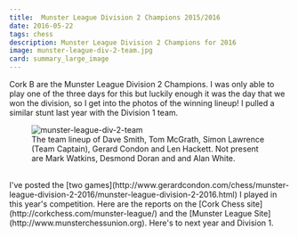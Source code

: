 ```yaml
---
title:  Munster League Division 2 Champions 2015/2016
date: 2016-05-22
tags: chess
description: Munster League Division 2 Champions for 2016
image: munster-league-div-2-team.jpg
card: summary_large_image
---
```


Cork B are the Munster League Division 2 Champions. I was only able to play one of the three days for this but luckily enough it was the day that we won the division, so I get into the photos of the winning lineup! I pulled a similar stunt last year with the Division 1 team.

<figure>
    <img alt="munster-league-div-2-team" src="http://www.gerardcondon.com/chess/images/munster-league-div-2-team.jpg" class="img-responsive">
    <figcaption>The team lineup of Dave Smith, Tom McGrath, Simon Lawrence (Team Captain), Gerard Condon and Len Hackett. Not present are Mark Watkins, Desmond Doran and and Alan White.</figcaption>
</figure>

<br>
I've posted the [two games](http://www.gerardcondon.com/chess/munster-league-division-2-2016/munster-league-division-2-2016.html) I played in this year's competition. Here are the reports on the [Cork Chess site](http://corkchess.com/munster-league/) and the [Munster League Site](http://www.munsterchessunion.org). Here's to next year and Division 1.
